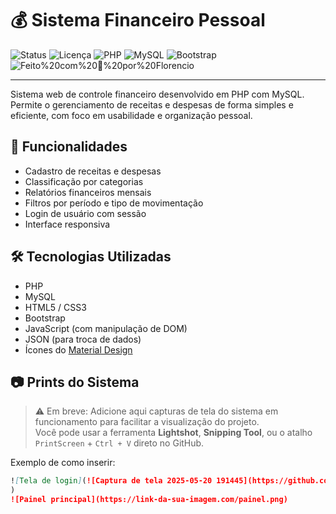 # 💰 Sistema Financeiro Pessoal

![Status](https://img.shields.io/badge/status-finalizado-green)
![Licença](https://img.shields.io/badge/licença-MIT-blue)
![PHP](https://img.shields.io/badge/PHP-7.4%2B-777bb4?logo=php)
![MySQL](https://img.shields.io/badge/MySQL-5.7-orange?logo=mysql)
![Bootstrap](https://img.shields.io/badge/Bootstrap-5.0-purple?logo=bootstrap)
![Feito%20com%20💙%20por%20Florencio](https://img.shields.io/badge/feito%20com%20💙%20por-Florencio-000)

---

Sistema web de controle financeiro desenvolvido em PHP com MySQL. Permite o gerenciamento de receitas e despesas de forma simples e eficiente, com foco em usabilidade e organização pessoal.

## 🚀 Funcionalidades

- Cadastro de receitas e despesas
- Classificação por categorias
- Relatórios financeiros mensais
- Filtros por período e tipo de movimentação
- Login de usuário com sessão
- Interface responsiva

## 🛠 Tecnologias Utilizadas

- PHP
- MySQL
- HTML5 / CSS3
- Bootstrap
- JavaScript (com manipulação de DOM)
- JSON (para troca de dados)
- Ícones do [Material Design](https://fonts.google.com/icons)

## 📷 Prints do Sistema

> ⚠️ Em breve: Adicione aqui capturas de tela do sistema em funcionamento para facilitar a visualização do projeto.  
> Você pode usar a ferramenta **Lightshot**, **Snipping Tool**, ou o atalho `PrintScreen` + `Ctrl + V` direto no GitHub.

Exemplo de como inserir:

```markdown
![Tela de login](![Captura de tela 2025-05-20 191445](https://github.com/user-attachments/assets/319ffb50-3681-4df1-ad0b-ad870d3a3eeb)
)
![Painel principal](https://link-da-sua-imagem.com/painel.png)
